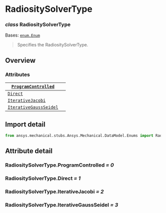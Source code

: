 # RadiositySolverType

### *class* RadiositySolverType

Bases: [`enum.Enum`](https://docs.python.org/3/library/enum.html#enum.Enum)

> Specifies the RadiositySolverType.

> <!-- !! processed by numpydoc !! -->

## Overview

### Attributes

| [`ProgramControlled`](#RadiositySolverType.ProgramControlled)       |    |
|---------------------------------------------------------------------|----|
| [`Direct`](#RadiositySolverType.Direct)                             |    |
| [`IterativeJacobi`](#RadiositySolverType.IterativeJacobi)           |    |
| [`IterativeGaussSeidel`](#RadiositySolverType.IterativeGaussSeidel) |    |

## Import detail

```python
from ansys.mechanical.stubs.Ansys.Mechanical.DataModel.Enums import RadiositySolverType
```

## Attribute detail

### RadiositySolverType.ProgramControlled *= 0*

### RadiositySolverType.Direct *= 1*

### RadiositySolverType.IterativeJacobi *= 2*

### RadiositySolverType.IterativeGaussSeidel *= 3*
